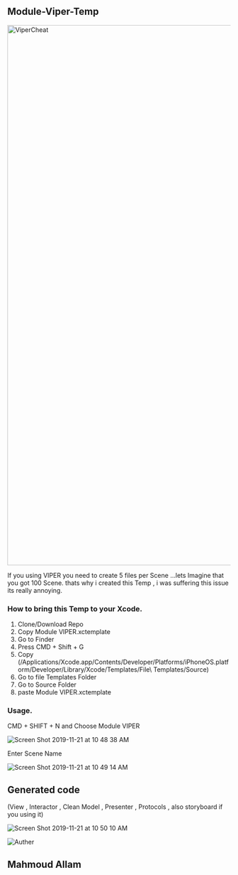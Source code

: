## Module-Viper-Temp
<img width="1216" alt="ViperCheat" src="https://user-images.githubusercontent.com/42733811/69320353-b9593a80-0c49-11ea-87ce-934047eb619d.png">

 If you using VIPER you need to create 5 files per Scene ...lets Imagine that you got 100 Scene.
 thats why i created this Temp ,
 i was suffering this issue its really annoying.


### How to bring this Temp to your Xcode.
  1. Clone/Download Repo
  2. Copy Module VIPER.xctemplate
  3. Go to Finder
  4. Press CMD + Shift + G
  5. Copy (/Applications/Xcode.app/Contents/Developer/Platforms/iPhoneOS.platform/Developer/Library/Xcode/Templates/File\   Templates/Source)
  6. Go to file Templates Folder
  7. Go to Source Folder
  8. paste Module VIPER.xctemplate
  
  ### Usage.
  CMD + SHIFT + N and Choose Module VIPER
  
  ![Screen Shot 2019-11-21 at 10 48 38 AM](https://user-images.githubusercontent.com/42733811/69322061-d93e2d80-0c4c-11ea-990f-5302696eb520.png)
  
  Enter Scene Name
  
  ![Screen Shot 2019-11-21 at 10 49 14 AM](https://user-images.githubusercontent.com/42733811/69322310-4baf0d80-0c4d-11ea-9f35-452dcd86f74c.png)
  

 ## Generated code
 (View , Interactor , Clean Model , Presenter , Protocols , also storyboard if you using it)
 
![Screen Shot 2019-11-21 at 10 50 10 AM](https://user-images.githubusercontent.com/42733811/69322387-6e412680-0c4d-11ea-94ed-0d44cdc70d25.png)

![Auther](https://user-images.githubusercontent.com/42733811/69323275-186d7e00-0c4f-11ea-977c-e064c12cd574.gif)

 ## Mahmoud Allam
